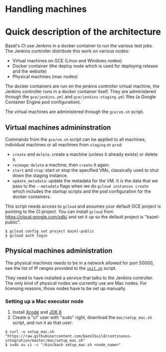 # Handling machines

# Quick description  of the architecture

Bazel's CI use Jenkins in a docker container to run the various test jobs.
The Jenkins controller distribute this work on various nodes:

* Virtual machines on GCE (Linux and Windows nodes)
* Docker container (the deploy node which is used for deploying
  release and the website)
* Physical machines (mac nodes)

The docker containers are run on the jenkins controller virtual machine, the Jenkins
controller runs in a docker container itself. They are administered through the
`gce/jenkins.yml` and `gce/jenkins-staging.yml` files (a Google Container
Engine pod configuration).

The virtual machines are administered through the `gce/vm.sh` script.

## Virtual machines admininstration

Commands from the `gce/vm.sh` script can be applied to all machines,
individual machines or all machines from `staging` or `prod`:

* `create` and `delete`: create a machine (unless it already exists) or delete it.
* `reimage`: `delete` a machine, then `create` it again.
* `start` and `stop`: start or stop the specified VMs, classically used to shut down the
    staging instance.
* `update_metadata`: update the metadata for the VM. It is the data
    that we pass to the `--metadata` flags when we do `gcloud
    instances create`  which includes the startup scripts and
    the pod configuration for the docker containers.

This script needs access to `gcloud` and assumes your default GCE project is pointing to the
CI project. You can install `gcloud` from https://cloud.google.com/sdk/ and set it
up so the default project is "bazel-public".

```
$ gcloud config set project bazel-public
$ gcloud auth login
```

## Physical machines administration

The physical machines needs to be in a network allowed for port 50000, see the list of IP
ranges provided to the [`init.sh`](init.md) script.

They need to have installed a service that talks to the Jenkins controller.  The only kind of
physical nodes we currently use are Mac nodes. For licensing reasons, those nodes
have to be set up manually.

### Setting up a Mac executor node

1. Install [Xcode](https://developer.apple.com/xcode/downloads/)
  and [JDK 8](https://jdk8.java.net/download.html)
2. Create a "ci" user with "sudo" right, download the
  `mac/setup_mac.sh` script, and run it as that user:
```
$ curl -o setup_mac.sh "https://raw.githubusercontent.com/bazelbuild/continuous-integration/master/mac/setup_mac.sh"
$ sudo su ci -c "/bin/bash setup_mac.sh <node_name>"
```
